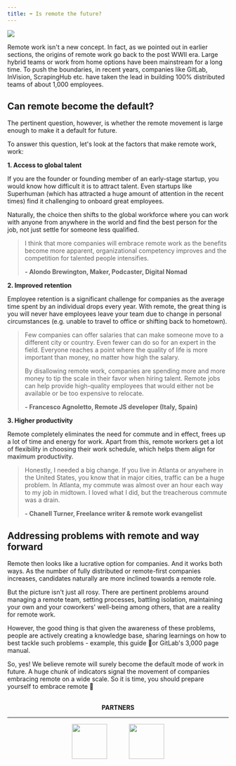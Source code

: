```yaml
---
title: ➡️ Is remote the future?
---
```


![](/assets/is_remote_the_future.png)

Remote work isn't a new concept. In fact, as we pointed out in earlier sections, the origins of remote work go back to the post WWII era. Large hybrid teams or work from home options have been mainstream for a long time. To push the boundaries, in recent years, companies like GitLab, InVision, ScrapingHub etc. have taken the lead in building 100% distributed teams of about 1,000 employees.

## Can remote become the default?

The pertinent question, however, is whether the remote movement is large enough to make it a default for future.

To answer this question, let's look at the factors that make remote work, work:

**1. Access to global talent**

If you are the founder or founding member of an early-stage startup, you would know how difficult it is to attract talent. Even startups like Superhuman (which has attracted a huge amount of attention in the recent times) find it challenging to onboard great employees.

Naturally, the choice then shifts to the global workforce where you can work with anyone from anywhere in the world and find the best person for the job, not just settle for someone less qualified.

> I think that more companies will embrace remote work as the benefits become more apparent, organizational competency improves and the competition for talented people intensifies.
>
> **- Alondo Brewington, Maker, Podcaster, Digital Nomad**

**2. Improved retention**

Employee retention is a significant challenge for companies as the average time spent by an individual drops every year. With remote, the great thing is you will never have employees leave your team due to change in personal circumstances (e.g. unable to travel to office or shifting back to hometown).

> Few companies can offer salaries that can make someone move to a different city or country. Even fewer can do so for an expert in the field. Everyone reaches a point where the quality of life is more important than money, no matter how high the salary.
>
>By disallowing remote work, companies are spending more and more money to tip the scale in their favor when hiring talent. Remote jobs can help provide high-quality employees that would either not be available or be too expensive to relocate.
>
>**- Francesco Agnoletto, Remote JS developer (Italy, Spain)**

**3. Higher productivity**

Remote completely eliminates the need for commute and in effect, frees up a lot of time and energy for work. Apart from this, remote workers get a lot of flexibility in choosing their work schedule, which helps them align for maximum productivity.

>Honestly, I needed a big change. If you live in Atlanta or anywhere in the United States, you know that in major cities, traffic can be a huge problem. In Atlanta, my commute was almost over an hour each way to my job in midtown. I loved what I did, but the treacherous commute was a drain.
>
> **- Chanell Turner, Freelance writer & remote work evangelist**

## Addressing problems with remote and way forward

Remote then looks like a lucrative option for companies. And it works both ways. As the number of fully distributed or remote-first companies increases, candidates naturally are more inclined towards a remote role.

But the picture isn't just all rosy. There are pertinent problems around managing a remote team, setting processes, battling isolation, maintaining your own and your coworkers' well-being among others, that are a reality for remote work.

However, the good thing is that given the awareness of these problems, people are actively creating a knowledge base, sharing learnings on how to best tackle such problems - example, this guide 👻or GitLab's 3,000 page manual.

So, yes! We believe remote will surely become the default mode of work in future. A huge chunk of indicators signal the movement of companies embracing remote on a wide scale. So it is time, you should prepare yourself to embrace remote 🙌

<br>
<center>
<b>PARTNERS</b>
<hr>
<!--<a href="https://www.flexiple.com" target="_blank"><img src="/assets/flexiple-logo-monogram.jpg" width=80/></a>
&emsp;&emsp;&emsp;-->
<a href="https://weworkremotely.com" target="_blank"><img src="/assets/WWR.png" width=80/></a>
&emsp;&emsp;&emsp;
<a href="https://runningremote.com" target="_blank"><img src="/assets/running-remote.jpg" width=80/></a>
</center>
